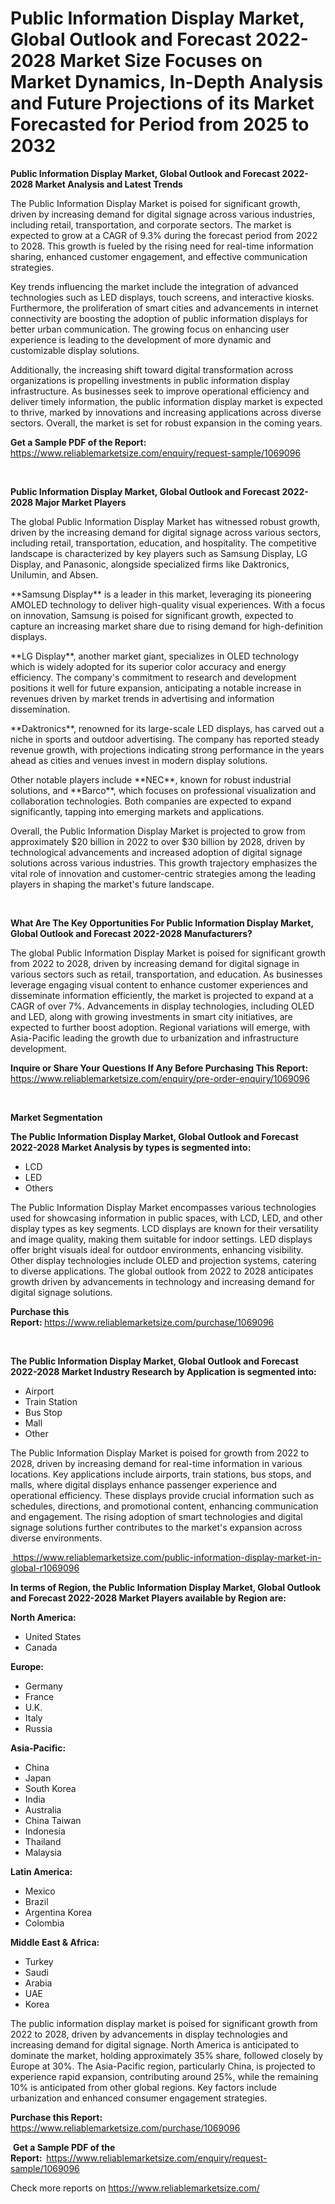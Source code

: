 <p><h1>Public Information Display Market, Global Outlook and Forecast 2022-2028 Market Size Focuses on Market Dynamics, In-Depth Analysis and Future Projections of its Market Forecasted for Period from 2025 to 2032</h1></p><p><strong>Public Information Display Market, Global Outlook and Forecast 2022-2028 Market Analysis and Latest Trends</strong></p>
<p><p>The Public Information Display Market is poised for significant growth, driven by increasing demand for digital signage across various industries, including retail, transportation, and corporate sectors. The market is expected to grow at a CAGR of 9.3% during the forecast period from 2022 to 2028. This growth is fueled by the rising need for real-time information sharing, enhanced customer engagement, and effective communication strategies.</p><p>Key trends influencing the market include the integration of advanced technologies such as LED displays, touch screens, and interactive kiosks. Furthermore, the proliferation of smart cities and advancements in internet connectivity are boosting the adoption of public information displays for better urban communication. The growing focus on enhancing user experience is leading to the development of more dynamic and customizable display solutions.</p><p>Additionally, the increasing shift toward digital transformation across organizations is propelling investments in public information display infrastructure. As businesses seek to improve operational efficiency and deliver timely information, the public information display market is expected to thrive, marked by innovations and increasing applications across diverse sectors. Overall, the market is set for robust expansion in the coming years.</p></p>
<p><strong>Get a Sample PDF of the Report:&nbsp;</strong> <a href="https://www.reliablemarketsize.com/enquiry/request-sample/1069096?utm_campaign=2773&utm_medium=2&utm_source=Github&utm_content=ia&utm_term=21032025&utm_id=public-information-display-market-global-outlook-and-forecast-2022-2028">https://www.reliablemarketsize.com/enquiry/request-sample/1069096</a></p>
<p>&nbsp;</p>
<p><strong>Public Information Display Market, Global Outlook and Forecast 2022-2028 Major Market Players</strong></p>
<p><p>The global Public Information Display Market has witnessed robust growth, driven by the increasing demand for digital signage across various sectors, including retail, transportation, education, and hospitality. The competitive landscape is characterized by key players such as Samsung Display, LG Display, and Panasonic, alongside specialized firms like Daktronics, Unilumin, and Absen.</p><p>**Samsung Display** is a leader in this market, leveraging its pioneering AMOLED technology to deliver high-quality visual experiences. With a focus on innovation, Samsung is poised for significant growth, expected to capture an increasing market share due to rising demand for high-definition displays.</p><p>**LG Display**, another market giant, specializes in OLED technology which is widely adopted for its superior color accuracy and energy efficiency. The company's commitment to research and development positions it well for future expansion, anticipating a notable increase in revenues driven by market trends in advertising and information dissemination.</p><p>**Daktronics**, renowned for its large-scale LED displays, has carved out a niche in sports and outdoor advertising. The company has reported steady revenue growth, with projections indicating strong performance in the years ahead as cities and venues invest in modern display solutions.</p><p>Other notable players include **NEC**, known for robust industrial solutions, and **Barco**, which focuses on professional visualization and collaboration technologies. Both companies are expected to expand significantly, tapping into emerging markets and applications.</p><p>Overall, the Public Information Display Market is projected to grow from approximately $20 billion in 2022 to over $30 billion by 2028, driven by technological advancements and increased adoption of digital signage solutions across various industries. This growth trajectory emphasizes the vital role of innovation and customer-centric strategies among the leading players in shaping the market's future landscape.</p></p>
<p>&nbsp;</p>
<p><strong>What Are The Key Opportunities For Public Information Display Market, Global Outlook and Forecast 2022-2028 Manufacturers?</strong></p>
<p><p>The global Public Information Display Market is poised for significant growth from 2022 to 2028, driven by increasing demand for digital signage in various sectors such as retail, transportation, and education. As businesses leverage engaging visual content to enhance customer experiences and disseminate information efficiently, the market is projected to expand at a CAGR of over 7%. Advancements in display technologies, including OLED and LED, along with growing investments in smart city initiatives, are expected to further boost adoption. Regional variations will emerge, with Asia-Pacific leading the growth due to urbanization and infrastructure development.</p></p>
<p><strong>Inquire or Share Your Questions If Any Before Purchasing This Report:</strong> <a href="https://www.reliablemarketsize.com/enquiry/pre-order-enquiry/1069096?utm_campaign=2773&utm_medium=2&utm_source=Github&utm_content=ia&utm_term=21032025&utm_id=public-information-display-market-global-outlook-and-forecast-2022-2028">https://www.reliablemarketsize.com/enquiry/pre-order-enquiry/1069096</a></p>
<p>&nbsp;</p>
<p><strong>Market Segmentation</strong></p>
<p><strong>The Public Information Display Market, Global Outlook and Forecast 2022-2028 Market Analysis by types is segmented into:</strong></p>
<p><ul><li>LCD</li><li>LED</li><li>Others</li></ul></p>
<p><p>The Public Information Display Market encompasses various technologies used for showcasing information in public spaces, with LCD, LED, and other display types as key segments. LCD displays are known for their versatility and image quality, making them suitable for indoor settings. LED displays offer bright visuals ideal for outdoor environments, enhancing visibility. Other display technologies include OLED and projection systems, catering to diverse applications. The global outlook from 2022 to 2028 anticipates growth driven by advancements in technology and increasing demand for digital signage solutions.</p></p>
<p><strong>Purchase this Report:&nbsp;</strong><a href="https://www.reliablemarketsize.com/purchase/1069096?utm_campaign=2773&utm_medium=2&utm_source=Github&utm_content=ia&utm_term=21032025&utm_id=public-information-display-market-global-outlook-and-forecast-2022-2028">https://www.reliablemarketsize.com/purchase/1069096</a></p>
<p>&nbsp;</p>
<p><strong>The Public Information Display Market, Global Outlook and Forecast 2022-2028 Market Industry Research by Application is segmented into:</strong></p>
<p><ul><li>Airport</li><li>Train Station</li><li>Bus Stop</li><li>Mall</li><li>Other</li></ul></p>
<p><p>The Public Information Display Market is poised for growth from 2022 to 2028, driven by increasing demand for real-time information in various locations. Key applications include airports, train stations, bus stops, and malls, where digital displays enhance passenger experience and operational efficiency. These displays provide crucial information such as schedules, directions, and promotional content, enhancing communication and engagement. The rising adoption of smart technologies and digital signage solutions further contributes to the market's expansion across diverse environments.</p></p>
<p><a href="https://www.reliablemarketsize.com/public-information-display-market-in-global-r1069096?utm_campaign=2773&utm_medium=2&utm_source=Github&utm_content=ia&utm_term=21032025&utm_id=public-information-display-market-global-outlook-and-forecast-2022-2028">&nbsp;https://www.reliablemarketsize.com/public-information-display-market-in-global-r1069096</a></p>
<p><strong>In terms of Region, the Public Information Display Market, Global Outlook and Forecast 2022-2028 Market Players available by Region are:</strong></p>
<p>
    <p> <strong> North America: </strong>
        <ul>
            <li>United States</li>
            <li>Canada</li>
        </ul>
        </p> 
    <p> <strong> Europe: </strong>
        <ul>
            <li>Germany</li>
            <li>France</li>
            <li>U.K.</li>
            <li>Italy</li>
            <li>Russia</li>
        </ul>
        </p> 
    <p> <strong> Asia-Pacific: </strong>
        <ul>
            <li>China</li>
            <li>Japan</li>
            <li>South Korea</li>
            <li>India</li>
            <li>Australia</li>
            <li>China Taiwan</li>
            <li>Indonesia</li>
            <li>Thailand</li>
            <li>Malaysia</li>
        </ul>
        </p> 
    <p> <strong> Latin America: </strong>
        <ul>
            <li>Mexico</li>
            <li>Brazil</li>
            <li>Argentina Korea</li>
            <li>Colombia</li>
        </ul>
        </p> 
    <p> <strong> Middle East & Africa: </strong>
        <ul>
            <li>Turkey</li>
            <li>Saudi</li>
            <li>Arabia</li>
            <li>UAE</li>
            <li>Korea</li>
        </ul>
    </p>
    </p>
<p><p>The public information display market is poised for significant growth from 2022 to 2028, driven by advancements in display technologies and increasing demand for digital signage. North America is anticipated to dominate the market, holding approximately 35% share, followed closely by Europe at 30%. The Asia-Pacific region, particularly China, is projected to experience rapid expansion, contributing around 25%, while the remaining 10% is anticipated from other global regions. Key factors include urbanization and enhanced consumer engagement strategies.</p></p>
<p><strong>Purchase this Report: </strong><a href="https://www.reliablemarketsize.com/purchase/1069096?utm_campaign=2773&utm_medium=2&utm_source=Github&utm_content=ia&utm_term=21032025&utm_id=public-information-display-market-global-outlook-and-forecast-2022-2028">https://www.reliablemarketsize.com/purchase/1069096</a></p>
<p>&nbsp;<strong>Get a Sample PDF of the Report:&nbsp;&nbsp;</strong><a href="https://www.reliablemarketsize.com/enquiry/request-sample/1069096?utm_campaign=2773&utm_medium=2&utm_source=Github&utm_content=ia&utm_term=21032025&utm_id=public-information-display-market-global-outlook-and-forecast-2022-2028">https://www.reliablemarketsize.com/enquiry/request-sample/1069096</a></p>
<p><strong></strong></p>
<p>Check more reports on <a href="https://www.reliablemarketsize.com/?utm_campaign=2773&utm_medium=2&utm_source=Github&utm_content=ia&utm_term=21032025&utm_id=public-information-display-market-global-outlook-and-forecast-2022-2028">https://www.reliablemarketsize.com/</a></p>